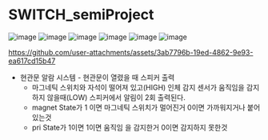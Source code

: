 # SWITCH_semiProject

![image](https://github.com/user-attachments/assets/d4471e20-8236-4b8c-b42a-94e3e187aa5c)
![image](https://github.com/user-attachments/assets/0350240c-dd43-4461-a8b5-183a3f912b8c)
![image](https://github.com/user-attachments/assets/f02777fc-83b1-4750-81c5-8629c1b98692)
![image](https://github.com/user-attachments/assets/48562f5d-f8e7-44fc-a25f-f893477379a6)
![image](https://github.com/user-attachments/assets/7a72f44f-63ef-4467-87ee-abe3e380960e)
![image](https://github.com/user-attachments/assets/7ce99493-a642-4f94-985c-3cb7aae7e084)

https://github.com/user-attachments/assets/3ab7796b-19ed-4862-9e93-ea617cd15b47


- 현관문 알람 시스템 - 현관문이 열렸을 때 스피커 출력
  - 마그네틱 스위치와 자석이 떨어져 있고(HIGH) 인체 감지 센서가 움직임을 감지하지 않을때(LOW) 스피커에서 알림이 2회 출력된다.
  - magnet State가 1 이면 마그네틱 스위치가 멀어진거 0이면 가까워지거나 붙어있는것
  - pri State가 1이면 1이면 움직임 을 감지한거 0이면 감지하지 못한것
